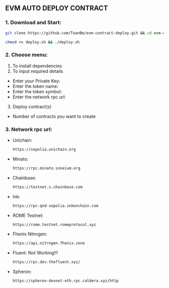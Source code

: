 ## EVM AUTO DEPLOY CONTRACT
### 1. Download and Start:
```Bash
git clone https://github.com/ToanBm/evm-contract-deploy.git && cd evm-contract-deploy
```
```Bash
chmod +x deploy.sh && ./deploy.sh
```
### 2. Choose menu:
  1) To install dependencies  
  2) To input required details
  - Enter your Private Key: 
  - Enter the token name:
  - Enter the token symbol:
  - Enter the network rpc url: 
  3) Deploy contract(s)
  - Number of contracts you want to create
### 3. Network rpc url:
  - Unichain:
    ```Bash
    https://sepolia.unichain.org
    ```
  - Minato:
    ```Bash
    https://rpc.minato.soneium.org
    ```
  - Chainbase:
    ```Bash
    https://testnet.s.chainbase.com
    ```
  - Ink:
    ```Bash
    https://rpc-qnd-sepolia.inkonchain.com
    ```
  - ROME Testnet:
    ```Bash
    https://rome.testnet.romeprotocol.xyz
    ```
  - Fhenix Nitrogen:
    ```Bash
    https://api.nitrogen.fhenix.zone
    ```
  - Fluent: Not Working!!!
    ```Bash
    https://rpc.dev.thefluent.xyz/
    ```
  - Spheron:
    ```Bash
    https://spheron-devnet-eth.rpc.caldera.xyz/http
    ```
